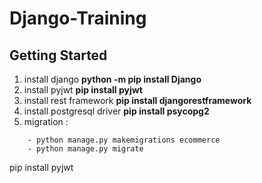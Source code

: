 # Django-Training

## Getting Started

1. install django **python -m pip install Django**
1. install pyjwt **pip install pyjwt**
2. install rest framework **pip install djangorestframework**
3. install postgresql driver **pip install psycopg2**
4. migration :
````
    - python manage.py makemigrations ecommerce
    - python manage.py migrate
````
pip install pyjwt
